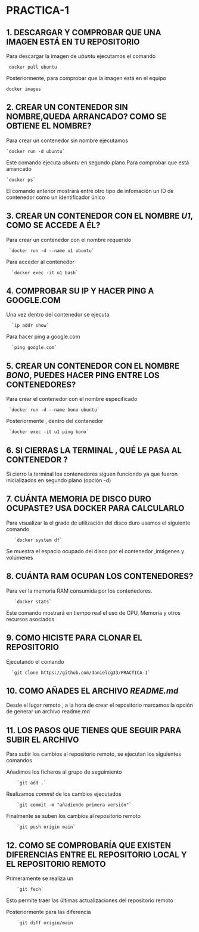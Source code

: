 # PRACTICA-1





## 1. DESCARGAR Y COMPROBAR QUE UNA IMAGEN ESTÁ EN TU REPOSITORIO

Para descargar la imagen de _ubuntu_ ejecutamos el comando 

   ` docker pull ubuntu`
   
Posteriormente, para comprobar que la imagen está en el equipo 


   `docker images `


## 2. CREAR UN CONTENEDOR SIN NOMBRE,QUEDA ARRANCADO? COMO SE OBTIENE EL NOMBRE?

Para crear un contenedor sin nombre ejecutamos

    `docker run -d ubuntu`

Este comando ejecuta _ubuntu_ en segundo plano.Para comprobar que está arrancado 


    `docker ps`
    
        
    
El comando anterior mostrará entre otro tipo de infomación un ID de contenedor como un identificador único



## 3. CREAR UN CONTENEDOR CON EL NOMBRE _U1_, COMO SE ACCEDE A ÉL?


Para crear un contenedor con el nombre requerido 



     `docker run -d --name u1 ubuntu`
     
     
Para acceder al contenedor 



      `docker exec -it u1 bash`
      
      
      
## 4. COMPROBAR SU IP Y HACER PING A GOOGLE.COM


Una vez dentro del contenedor se ejecuta



      `ip addr show`
      
      
Para hacer ping a google.com


      `ping google.com`
      
      

## 5. CREAR UN CONTENEDOR CON EL NOMBRE _BONO_, PUEDES HACER PING ENTRE LOS CONTENEDORES?


Para crear el contenedor con el nombre especificado 


     `docker run -d --name bono ubuntu`
     

Posteriormente , dentro del contenedor 


     `docker exec -it u1 ping bono`
     
     

## 6. SI CIERRAS LA TERMINAL , QUÉ LE PASA AL CONTENEDOR ?


Si cierro la terminal los contenedores siguen funciondo ya que fueron inicializados en segundo plano (opción -d)



## 7. CUÁNTA MEMORIA DE DISCO DURO OCUPASTE? USA DOCKER PARA CALCULARLO 


Para visualizar la el grado de utilización del disco duro usamos el siguiente comando


       `docker system df`


Se muestra el espacio ocupado del disco por el contenedor ,imágenes y volúmenes



## 8. CUÁNTA RAM OCUPAN LOS CONTENEDORES? 


Para ver la memoria RAM consumida por los contenedores.



       `docker stats`
       
       
Este comando mostrará en tiempo real el uso de CPU, Memoria y otros recursos asociados 



## 9. COMO HICISTE PARA CLONAR EL REPOSITORIO 


Ejecutando el comando 


      `git clone https://github.com/danielcg33/PRACTICA-1`
      


## 10. COMO AÑADES EL ARCHIVO _README.md_

Desde el lugar remoto , a la hora de crear el repositorio marcamos la opción de generar un archivo readme.md 


## 11. LOS PASOS QUE TIENES QUE SEGUIR PARA SUBIR EL ARCHIVO 


Para subir los cambios al repositorio remoto, se ejecutan los siguientes comandos 


Añadimos los ficheros al grupo de seguimiento 


        `git add .`
        
Realizamos _commit_ de los cambios ejecutados 



        `git commit -m "añadiendo primera versión"`


Finalmente se suben los cambios al repositorio remoto 



        `git push origin main`
        
        

## 12. COMO SE COMPROBARÍA QUE EXISTEN DIFERENCIAS ENTRE EL REPOSITORIO LOCAL Y EL REPOSITORIO REMOTO 


Primeramente se realiza un 



        `git fech`
        
        
Esto permite traer las últimas actualizaciones del repositorio remoto


Posteriormente para las diferencia 



        `git diff origin/main        

                                      

       
        

                                  
     

        
       
